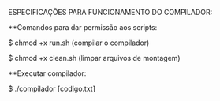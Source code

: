ESPECIFICAÇÕES PARA FUNCIONAMENTO DO COMPILADOR:

**Comandos para dar permissão aos scripts:

$ chmod +x run.sh (compilar o compilador)

$ chmod +x clean.sh (limpar arquivos de montagem)

**Executar compilador:

$ ./compilador [codigo.txt]